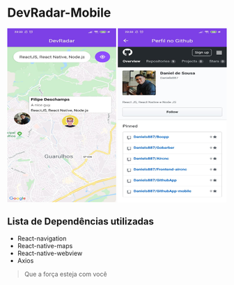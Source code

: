 # DevRadar-Mobile
<img src="https://github.com/Daniels887/DevRadar-Mobile/blob/master/Telas/Main.jpg" alt="Main" width="250" height="400" /> <img src="https://github.com/Daniels887/DevRadar-Mobile/blob/master/Telas/Profile.jpg" alt="Profile" width="250" height="400" />
## Lista de Dependências utilizadas

- React-navigation
- React-native-maps
- React-native-webview
- Axios

> Que a força esteja com você
